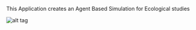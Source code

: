This Application creates an Agent Based Simulation for Ecological studies

![alt tag](https://raw.githubusercontent.com/jrem090/Agent-Based-Simulation/World.png)

